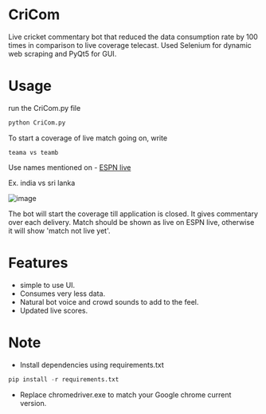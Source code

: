 # CriCom
Live cricket commentary bot that reduced the data consumption rate by 100 times in comparison to live coverage telecast. Used Selenium for dynamic web scraping and PyQt5 for GUI.

# Usage

run the CriCom.py file 

```python
python CriCom.py
```

To start a coverage of live match going on, write
```
teama vs teamb
```
Use names mentioned on - [ESPN live](https://www.espncricinfo.com/live-cricket-score)

Ex. india vs sri lanka

![image](https://user-images.githubusercontent.com/59113057/126100222-042fb062-45b6-4e0e-b7e8-3dd1ec9fdbf8.png)



The bot will start the coverage till application is closed. It gives commentary over each delivery. Match should be shown as live on ESPN live, otherwise it will show 'match not live yet'.



# Features
* simple to use UI.
* Consumes very less data.
* Natural bot voice and crowd sounds to add to the feel.
* Updated live scores.

# Note
* Install dependencies using requirements.txt
```python
pip install -r requirements.txt
```
* Replace chromedriver.exe to match your Google chrome current version.
